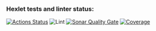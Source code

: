 ### Hexlet tests and linter status:
[![Actions Status](https://github.com/MiranaM/php-project-48/actions/workflows/hexlet-check.yml/badge.svg)](https://github.com/MiranaM/php-project-48/actions)
![Lint](https://github.com/MiranaM/php-project-48/actions/workflows/php-ci.yml/badge.svg)
[![Sonar Quality Gate](https://sonarcloud.io/api/project_badges/measure?project=MiranaM_php-project-48&metric=alert_status)](https://sonarcloud.io/dashboard?id=MiranaM_php-project-48)
[![Coverage](https://sonarcloud.io/api/project_badges/measure?project=MiranaM_php-project-48&metric=coverage)](https://sonarcloud.io/dashboard?id=MiranaM_php-project-48)
